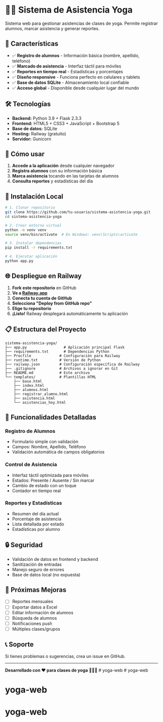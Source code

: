 # 🧘‍♀️ Sistema de Asistencia Yoga

Sistema web para gestionar asistencias de clases de yoga. Permite registrar alumnos, marcar asistencia y generar reportes.

## 🚀 Características

- ✅ **Registro de alumnos** - Información básica (nombre, apellido, teléfono)
- ✅ **Marcado de asistencia** - Interfaz táctil para móviles
- ✅ **Reportes en tiempo real** - Estadísticas y porcentajes
- ✅ **Diseño responsive** - Funciona perfecto en celulares y tablets
- ✅ **Base de datos SQLite** - Almacenamiento local confiable
- ✅ **Acceso global** - Disponible desde cualquier lugar del mundo

## 🛠️ Tecnologías

- **Backend:** Python 3.9 + Flask 2.3.3
- **Frontend:** HTML5 + CSS3 + JavaScript + Bootstrap 5
- **Base de datos:** SQLite
- **Hosting:** Railway (gratuito)
- **Servidor:** Gunicorn

## 📱 Cómo usar

1. **Accede a la aplicación** desde cualquier navegador
2. **Registra alumnos** con su información básica
3. **Marca asistencia** tocando en las tarjetas de alumnos
4. **Consulta reportes** y estadísticas del día

## 🔧 Instalación Local

```bash
# 1. Clonar repositorio
git clone https://github.com/tu-usuario/sistema-asistencia-yoga.git
cd sistema-asistencia-yoga

# 2. Crear entorno virtual
python -m venv venv
source venv/bin/activate  # En Windows: venv\Scripts\activate

# 3. Instalar dependencias
pip install -r requirements.txt

# 4. Ejecutar aplicación
python app.py
```

## 🌐 Despliegue en Railway

1. **Fork este repositorio** en GitHub
2. **Ve a [Railway.app](https://railway.app)**
3. **Conecta tu cuenta de GitHub**
4. **Selecciona "Deploy from GitHub repo"**
5. **Elige tu repositorio**
6. **¡Listo!** Railway desplegará automáticamente tu aplicación

## 📋 Estructura del Proyecto

```
sistema-asistencia-yoga/
├── app.py                 # Aplicación principal Flask
├── requirements.txt       # Dependencias Python
├── Procfile             # Configuración para Railway
├── runtime.txt          # Versión de Python
├── railway.json         # Configuración específica de Railway
├── .gitignore           # Archivos a ignorar en Git
├── README.md            # Este archivo
└── templates/           # Plantillas HTML
    ├── base.html
    ├── index.html
    ├── alumnos.html
    ├── registrar_alumno.html
    ├── asistencia.html
    └── asistencias_hoy.html
```

## 🎯 Funcionalidades Detalladas

### **Registro de Alumnos**
- Formulario simple con validación
- Campos: Nombre, Apellido, Teléfono
- Validación automática de campos obligatorios

### **Control de Asistencia**
- Interfaz táctil optimizada para móviles
- Estados: Presente / Ausente / Sin marcar
- Cambio de estado con un toque
- Contador en tiempo real

### **Reportes y Estadísticas**
- Resumen del día actual
- Porcentaje de asistencia
- Lista detallada por estado
- Estadísticas por alumno

## 🔒 Seguridad

- Validación de datos en frontend y backend
- Sanitización de entradas
- Manejo seguro de errores
- Base de datos local (no expuesta)

## 🚀 Próximas Mejoras

- [ ] Reportes mensuales
- [ ] Exportar datos a Excel
- [ ] Editar información de alumnos
- [ ] Búsqueda de alumnos
- [ ] Notificaciones push
- [ ] Múltiples clases/grupos

## 📞 Soporte

Si tienes problemas o sugerencias, crea un issue en GitHub.

---

**Desarrollado con ❤️ para clases de yoga** 🧘‍♀️✨
#   y o g a - w e b  
 # yoga-web
# yoga-web
# yoga-web
